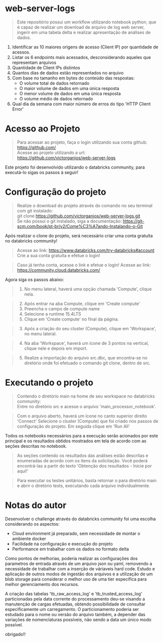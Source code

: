 # web-server-logs

> Este repositório possui um workflow utilizando notebook python, que é capaz de realizar um download de arquivo de log web server, ingerir em uma tabela delta e realizar apresentação de análises de dados.


1. Identificar as 10 maiores origens de acesso (Client IP) por quantidade de acessos.
2. Listar os 6 endpoints mais acessados, desconsiderando aqueles que representam arquivos
3. Quantidade de Client IPs distintos
4. Quantos dias de dados estão representados no arquivo
5. Com base no tamanho em bytes do conteúdo das respostas:
   - O volume total de dados retornado
   - O maior volume de dados em uma única resposta
   - O menor volume de dados em uma única resposta
   - O volume médio de dados retornado
6. Qual dia da semana com maior número de erros do tipo 'HTTP Client Error'

# Acesso ao Projeto
> Para acessar ao projeto, faça o login utilizando sua conta github: https://github.com/  
> Acesse ao projeto utilizando a url: https://github.com/victorganjos/web-server-logs  

Este projeto foi desenvolvido utilizando o databricks community, para executá-lo sigas os passos à seguir!

# Configuração do projeto
> Realize o download do projeto através do comando no seu terminal com git instalado:  
> git clone https://github.com/victorganjos/web-server-logs.git  
Se não possui o git instalado, siga a documentação: https://git-scm.com/book/pt-br/v2/Come%C3%A7ando-Instalando-o-Git  

Após realizar o clone do projeto, será necessário criar uma conta gratuíta no databricks community!

> Acesse ao link: https://www.databricks.com/try-databricks#account
> Crie a sua conta gratuíta e efetue o login!

> Caso já tenha conta, acesse o link e efetue o login!
> Acesse ao link: https://community.cloud.databricks.com/  


Agora siga os passos abaixo:
> 1. No menu lateral, haverá uma opção chamada 'Compute', clique nela.

> 2. Após entrar na aba Compute, clique em 'Create compute'
>   1. Preencha o campo de compute name
>   2. Selecione a runtime 15.4LTS
>   3. Clique em 'Create compute' no final da página.

> 3. Após a criação do seu cluster (Compute), clique em 'Workspace', no menu lateral.

> 4. Na aba 'Workspace', haverá um ícone de 3 pontos na vertical, clique nele e depois em import.

> 5. Realize a importação do arquivo src.dbc, que encontra-se no diretório onde foi efetuado o comando git clone, 
dentro de src.


# Executando o projeto

> Contendo o diretório main na home de seu workspace no databricks community:   
> Entre no diretório src e acesse o arquivo 'main_processor_notebook'.    

> Com o arquivo aberto, haverá um ícone no canto superior direito 'Connect'
> Selecione o cluster (Compute) que foi criado nos passos de configuração do projeto.
> Em seguida clique em 'Run All'

Todos os notebooks necessários para a execução serão acionados por este principal 
e os resultados obtidos mostrados em tela de acordo com as seções descritas no notebook.

> As seções contendo os resultados das análises estão descritas e enumeradas de acordo com os itens da solicitação.
> Você poderá encontrá-las a partir do texto 'Obtenção dos resultados - Inicie por aqui!'

> Para executar os testes unitários, basta retornar o para diretório main e abrir o diretório tests, executando cada
arquivo individualmente.


# Notas do autor
Desenvolver o challenge através do databricks community foi uma escolha considerando os aspectos:
 
 - Cloud environment já preparado, sem necessidade de montar o ambiente docker
 - Facilidade na configuração e execução do projeto
 - Performance em trabalhar com os dados no formato delta

Como pontos de melhorias, poderia realizar as configurações dos parametros de entrada através de um arquivo json ou yaml,
removendo a necessidade de trabalhar com a inserção de váriaveis hard code. Estudo e aplicação de outros modos de
ingestão dos arquivos e a utilização de um blob storage para considerar o melhor uso de uma tier específica para melhor
gerenciamento dos recursos.

A criação das tabelas 'tb_raw_access_log' e 'tb_trusted_access_log' particionadas pela data corrente do processamento 
deu-se visando a manutenção de cargas efetuadas, obtendo possibilidade de consultar especificamente um carregamento.
O particionamento poderia ser estudado para o nome ou versão do arquivo também, a depender das variações de 
nomenclaturas possíveis, não sendo a data um único modo possível.


obrigado!!
